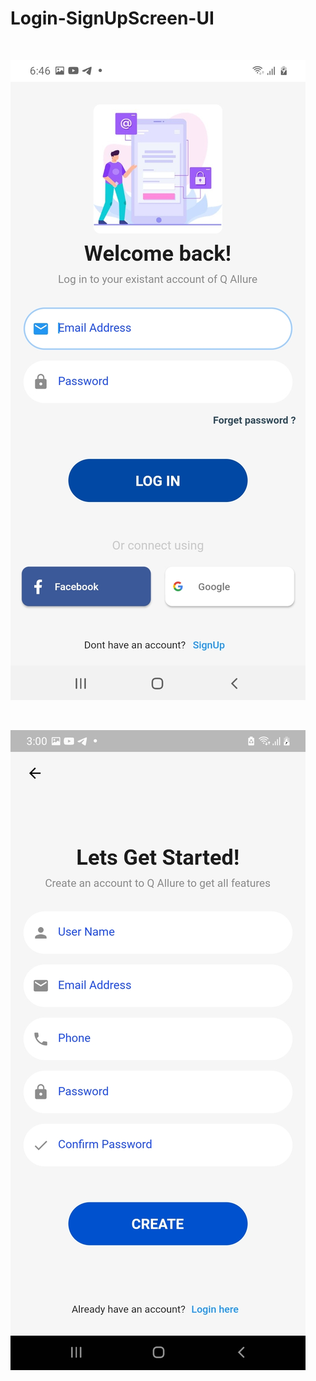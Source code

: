 <h1>Login-SignUpScreen-UI</h1>

<br>


![ScreenShot](https://github.com/Ebrahim1133/Login-SignUpScreen-UI/blob/master/Screenshot_20210902-184624.jpg)

<br>

![ScreenShot](https://github.com/Ebrahim1133/Login-SignUpScreen-UI/blob/master/Screenshot_20220427-150039.jpg)
